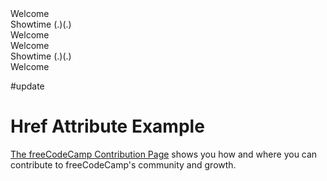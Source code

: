 <!DOCTYPE html>
<html>

<head>
  <meta charset="utf-8">
  <meta name="viewport" content="width=device-width">
  <title>replit</title>
  <link href="style.css" rel="stylesheet" type="text/css" />
</head>

<body>
    <div>
      Welcome
  </div>
  Showtime (.)(.)
  <div>
      Welcome
  </div>
  <script src="script.js"></script>

  <!--
  This script places a badge on your repl's full-browser view back to your repl's cover
  page. Try various colors for the theme: dark, light, red, orange, yellow, lime, green,
  teal, blue, blurple, magenta, pink!
  -->
  <script src="https://replit.com/public/js/replit-badge-v2.js" theme="dark" position="bottom-right"></script>
</body>

</html><!DOCTYPE html>
<html>

<head>
  <meta charset="utf-8">
  <meta name="viewport" content="width=device-width">
  <title>replit</title>
  <link href="style.css" rel="stylesheet" type="text/css" />
</head>

<body>
    <div>
      Welcome
  </div>
  Showtime (.)(.)
  <div>
      Welcome
  </div>
  <script src="script.js"></script>

  <!--
  This script places a badge on your repl's full-browser view back to your repl's cover
  page. Try various colors for the theme: dark, light, red, orange, yellow, lime, green,
  teal, blue, blurple, magenta, pink!
  -->
  <script src="https://replit.com/public/js/replit-badge-v2.js" theme="dark" position="bottom-right"></script>
</body>

</html>


#update
<html>
  <head>
    <title>Href Attribute Example</title>
  </head>
  <body>
    <h1>Href Attribute Example</h1>
    <p>
      <a href="https://www.freecodecamp.org/contribute/">The freeCodeCamp Contribution Page</a> shows you how and where you can contribute to freeCodeCamp's community and growth.
    </p>
  </body>
</html>
